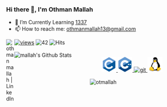 ### Hi there 👋, I'm Othman Mallah

- 🌱 I’m Currently Learning <a href="https://1337.ma/en">1337</a>
- 📫 How to reach me: othmanmallah13@gmail.com

[<img align="left" alt="othman mallah | LinkedIn" width="22px" src="https://cdn.jsdelivr.net/npm/simple-icons@v3/icons/linkedin.svg" />][linkedin]
[![views](https://komarev.com/ghpvc/?username=otmallah&label=Profile%20views&color=fe75a9&style=flat)](https://github.com/otmallah/)
![42](https://badgen.net/badge/Born2Code/otmallah/green?cache=86400&icon=https://meta.intra.42.fr/assets/42_logo-7dfc9110a5319a308863b96bda33cea995046d1731cebb735e41b16255106c12.svg) ![Hits](https://hits.seeyoufarm.com/api/count/incr/badge.svg?url=https%3A%2F%2Fgithub.com%2Fotmallah)
<br />
<br />
<img align="left" alt="mallah's Github Stats" src="https://github-readme-stats.vercel.app/api?username=otmallah&show_icons=true&hide_border=true" />

[linkedin]: https://www.linkedin.com/in/othman-mallah-b9a54b1b5/

<p align="center"> <a href="https://www.cprogramming.com/" target="_blank" rel="noreferrer"> <img src="https://raw.githubusercontent.com/devicons/devicon/master/icons/c/c-original.svg" alt="c" width="40" height="40"/> </a> <a href="https://www.w3schools.com/cpp/" target="_blank" rel="noreferrer"> <img src="https://raw.githubusercontent.com/devicons/devicon/master/icons/cplusplus/cplusplus-original.svg" alt="cplusplus" width="40" height="40"/> </a> <a href="https://git-scm.com/" target="_blank" rel="noreferrer"> <img src="https://www.vectorlogo.zone/logos/git-scm/git-scm-icon.svg" alt="git" width="40" height="40"/> </a> <a href="https://www.linux.org/" target="_blank" rel="noreferrer"> <img src="https://raw.githubusercontent.com/devicons/devicon/master/icons/linux/linux-original.svg" alt="linux" width="40" height="40"/> </a> </p>

<p align="center"><img align="center" src="https://github-readme-stats.vercel.app/api/top-langs?username=otmallah&show_icons=true&locale=en&layout=compact" alt="otmallah" /></p>